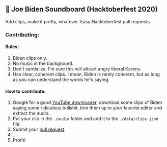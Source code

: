 
## :hankey: Joe Biden Soundboard (Hacktoberfest 2020)

Add clips, make it pretty, whatever. Easy Hacktoberfest pull requests.

### Contributing:

#### Rules:

1. Biden clips only. 
2. No music in the background. 
3. Don't vandalize. I'm sure this will attract angry liberal Karens.
4. Use clear, coherent clips. I mean, Biden is rarely coherent, but as long as you can understand the words he's saying.

#### How to contribute:

1. Google for a good [YouTube downloader](https://www.google.com/search?q=youtube+downloader), download some clips of Biden saying some ridiculous bullshit, trim them up in your favorite editor and extract the audio.
2. Put your clip in the `./audio` folder and add it to the `./data/clips.json` file.
3. Submit your [pull request](https://yangsu.github.io/pull-request-tutorial/).
4. ...
5. Profit!
